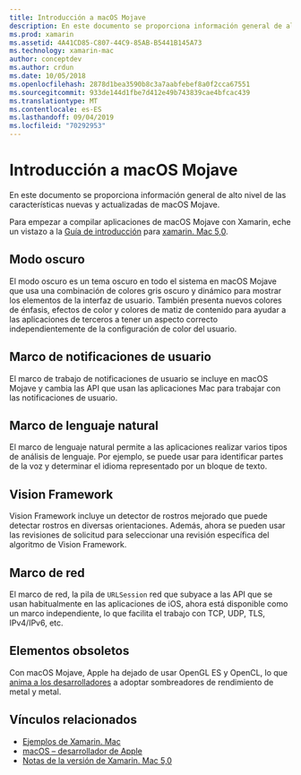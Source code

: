 ```yaml
---
title: Introducción a macOS Mojave
description: En este documento se proporciona información general de alto nivel de las características nuevas y actualizadas de macOS Mojave.
ms.prod: xamarin
ms.assetid: 4A41CD85-C807-44C9-85AB-B5441B145A73
ms.technology: xamarin-mac
author: conceptdev
ms.author: crdun
ms.date: 10/05/2018
ms.openlocfilehash: 2878d1bea3590b8c3a7aabfebef8a0f2cca67551
ms.sourcegitcommit: 933de144d1fbe7d412e49b743839cae4bfcac439
ms.translationtype: MT
ms.contentlocale: es-ES
ms.lasthandoff: 09/04/2019
ms.locfileid: "70292953"
---
```

# <a name="introduction-to-macos-mojave"></a>Introducción a macOS Mojave

En este documento se proporciona información general de alto nivel de las características nuevas y actualizadas de macOS Mojave.

Para empezar a compilar aplicaciones de macOS Mojave con Xamarin, eche un vistazo a la [Guía de introducción](~/mac/platform/introduction-to-macos-mojave/get-started.md) para [xamarin. Mac 5,0](https://github.com/xamarin/release-notes-archive/blob/master/release-notes/mac/xamarin.mac_5/xamarin.mac_5.0.md).

## <a name="dark-mode"></a>Modo oscuro

El modo oscuro es un tema oscuro en todo el sistema en macOS Mojave que usa una combinación de colores gris oscuro y dinámico para mostrar los elementos de la interfaz de usuario. También presenta nuevos colores de énfasis, efectos de color y colores de matiz de contenido para ayudar a las aplicaciones de terceros a tener un aspecto correcto independientemente de la configuración de color del usuario.

## <a name="user-notifications-framework"></a>Marco de notificaciones de usuario

El marco de trabajo de notificaciones de usuario se incluye en macOS Mojave y cambia las API que usan las aplicaciones Mac para trabajar con las notificaciones de usuario.

## <a name="natural-language-framework"></a>Marco de lenguaje natural

El marco de lenguaje natural permite a las aplicaciones realizar varios tipos de análisis de lenguaje. Por ejemplo, se puede usar para identificar partes de la voz y determinar el idioma representado por un bloque de texto.

## <a name="vision-framework"></a>Vision Framework

Vision Framework incluye un detector de rostros mejorado que puede detectar rostros en diversas orientaciones. Además, ahora se pueden usar las revisiones de solicitud para seleccionar una revisión específica del algoritmo de Vision Framework.

## <a name="network-framework"></a>Marco de red

El marco de red, la pila de `URLSession` red que subyace a las API que se usan habitualmente en las aplicaciones de iOS, ahora está disponible como un marco independiente, lo que facilita el trabajo con TCP, UDP, TLS, IPv4/IPv6, etc.

## <a name="deprecations"></a>Elementos obsoletos

Con macOS Mojave, Apple ha dejado de usar OpenGL ES y OpenCL, lo que [anima a los desarrolladores](https://developer.apple.com/macos/whats-new/) a adoptar sombreadores de rendimiento de metal y metal.

## <a name="related-links"></a>Vínculos relacionados

- [Ejemplos de Xamarin. Mac](https://docs.microsoft.com/samples/browse/?products=xamarin&term=Xamarin.Mac)
- [macOS – desarrollador de Apple](https://developer.apple.com/macos/)
- [Notas de la versión de Xamarin. Mac 5,0](https://docs.microsoft.com/xamarin/mac/release-notes/5/5.0/)
